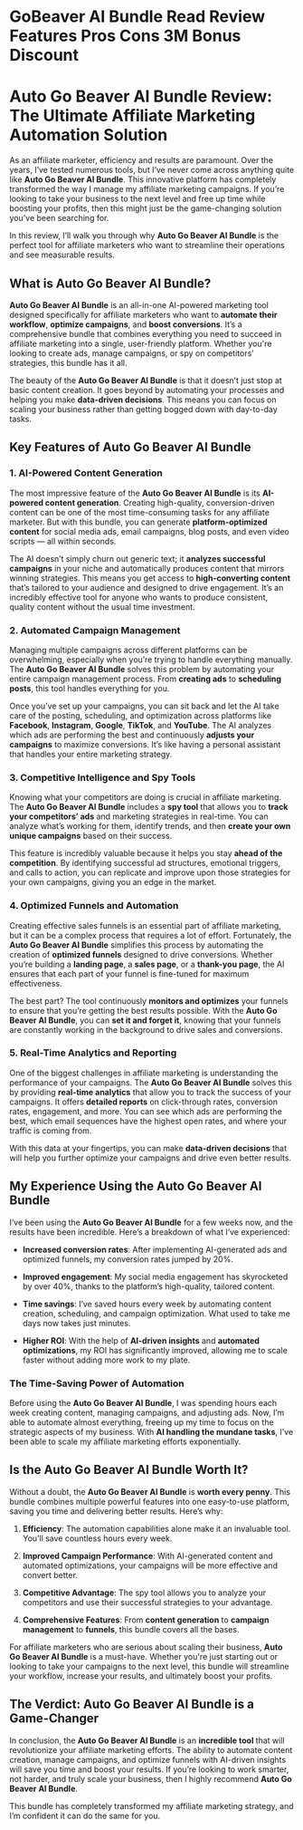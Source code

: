 # GoBeaver AI Bundle Read Review Features Pros Cons 3M Bonus Discount
<h1 class="" data-start="132" data-end="219">Auto Go Beaver AI Bundle Review: The Ultimate Affiliate Marketing Automation Solution</h1>
<p class="" data-start="221" data-end="690">As an affiliate marketer, efficiency and results are paramount. Over the years, I’ve tested numerous tools, but I’ve never come across anything quite like <strong data-start="376" data-end="404">Auto Go Beaver AI Bundle</strong>. This innovative platform has completely transformed the way I manage my affiliate marketing campaigns. If you’re looking to take your business to the next level and free up time while boosting your profits, then this might just be the game-changing solution you’ve been searching for.</p>
<p class="" data-start="692" data-end="874">In this review, I’ll walk you through why <strong data-start="734" data-end="762">Auto Go Beaver AI Bundle</strong> is the perfect tool for affiliate marketers who want to streamline their operations and see measurable results.</p>

<h2 class="" data-start="876" data-end="912">What is Auto Go Beaver AI Bundle?</h2>
<p class="" data-start="914" data-end="1373"><strong data-start="914" data-end="942">Auto Go Beaver AI Bundle</strong> is an all-in-one AI-powered marketing tool designed specifically for affiliate marketers who want to <strong data-start="1044" data-end="1071">automate their workflow</strong>, <strong data-start="1073" data-end="1095">optimize campaigns</strong>, and <strong data-start="1101" data-end="1122">boost conversions</strong>. It’s a comprehensive bundle that combines everything you need to succeed in affiliate marketing into a single, user-friendly platform. Whether you're looking to create ads, manage campaigns, or spy on competitors’ strategies, this bundle has it all.</p>
<p class="" data-start="1375" data-end="1674">The beauty of the <strong data-start="1393" data-end="1421">Auto Go Beaver AI Bundle</strong> is that it doesn’t just stop at basic content creation. It goes beyond by automating your processes and helping you make <strong data-start="1543" data-end="1568">data-driven decisions</strong>. This means you can focus on scaling your business rather than getting bogged down with day-to-day tasks.</p>

<h2 class="" data-start="1676" data-end="1719">Key Features of Auto Go Beaver AI Bundle</h2>
<h3 class="" data-start="1721" data-end="1761">1. <strong data-start="1728" data-end="1761">AI-Powered Content Generation</strong></h3>
<p class="" data-start="1763" data-end="2155">The most impressive feature of the <strong data-start="1798" data-end="1826">Auto Go Beaver AI Bundle</strong> is its <strong data-start="1834" data-end="1867">AI-powered content generation</strong>. Creating high-quality, conversion-driven content can be one of the most time-consuming tasks for any affiliate marketer. But with this bundle, you can generate <strong data-start="2029" data-end="2059">platform-optimized content</strong> for social media ads, email campaigns, blog posts, and even video scripts — all within seconds.</p>
<p class="" data-start="2157" data-end="2574">The AI doesn’t simply churn out generic text; it <strong data-start="2206" data-end="2239">analyzes successful campaigns</strong> in your niche and automatically produces content that mirrors winning strategies. This means you get access to <strong data-start="2351" data-end="2378">high-converting content</strong> that’s tailored to your audience and designed to drive engagement. It’s an incredibly effective tool for anyone who wants to produce consistent, quality content without the usual time investment.</p>

<h3 class="" data-start="2576" data-end="2616">2. <strong data-start="2583" data-end="2616">Automated Campaign Management</strong></h3>
<p class="" data-start="2618" data-end="2947">Managing multiple campaigns across different platforms can be overwhelming, especially when you’re trying to handle everything manually. The <strong data-start="2759" data-end="2787">Auto Go Beaver AI Bundle</strong> solves this problem by automating your entire campaign management process. From <strong data-start="2868" data-end="2884">creating ads</strong> to <strong data-start="2888" data-end="2908">scheduling posts</strong>, this tool handles everything for you.</p>
<p class="" data-start="2949" data-end="3364">Once you’ve set up your campaigns, you can sit back and let the AI take care of the posting, scheduling, and optimization across platforms like <strong data-start="3093" data-end="3105">Facebook</strong>, <strong data-start="3107" data-end="3120">Instagram</strong>, <strong data-start="3122" data-end="3132">Google</strong>, <strong data-start="3134" data-end="3144">TikTok</strong>, and <strong data-start="3150" data-end="3161">YouTube</strong>. The AI analyzes which ads are performing the best and continuously <strong data-start="3230" data-end="3256">adjusts your campaigns</strong> to maximize conversions. It’s like having a personal assistant that handles your entire marketing strategy.</p>

<h3 class="" data-start="3366" data-end="3415">3. <strong data-start="3373" data-end="3415">Competitive Intelligence and Spy Tools</strong></h3>
<p class="" data-start="3417" data-end="3766">Knowing what your competitors are doing is crucial in affiliate marketing. The <strong data-start="3496" data-end="3524">Auto Go Beaver AI Bundle</strong> includes a <strong data-start="3536" data-end="3548">spy tool</strong> that allows you to <strong data-start="3568" data-end="3599">track your competitors’ ads</strong> and marketing strategies in real-time. You can analyze what’s working for them, identify trends, and then <strong data-start="3706" data-end="3742">create your own unique campaigns</strong> based on their success.</p>
<p class="" data-start="3768" data-end="4051">This feature is incredibly valuable because it helps you stay <strong data-start="3830" data-end="3858">ahead of the competition</strong>. By identifying successful ad structures, emotional triggers, and calls to action, you can replicate and improve upon those strategies for your own campaigns, giving you an edge in the market.</p>

<h3 class="" data-start="4053" data-end="4096">4. <strong data-start="4060" data-end="4096">Optimized Funnels and Automation</strong></h3>
<p class="" data-start="4098" data-end="4564">Creating effective sales funnels is an essential part of affiliate marketing, but it can be a complex process that requires a lot of effort. Fortunately, the <strong data-start="4256" data-end="4284">Auto Go Beaver AI Bundle</strong> simplifies this process by automating the creation of <strong data-start="4339" data-end="4360">optimized funnels</strong> designed to drive conversions. Whether you’re building a <strong data-start="4418" data-end="4434">landing page</strong>, a <strong data-start="4438" data-end="4452">sales page</strong>, or a <strong data-start="4459" data-end="4477">thank-you page</strong>, the AI ensures that each part of your funnel is fine-tuned for maximum effectiveness.</p>
<p class="" data-start="4566" data-end="4871">The best part? The tool continuously <strong data-start="4603" data-end="4629">monitors and optimizes</strong> your funnels to ensure that you’re getting the best results possible. With the <strong data-start="4709" data-end="4737">Auto Go Beaver AI Bundle</strong>, you can <strong data-start="4747" data-end="4771">set it and forget it</strong>, knowing that your funnels are constantly working in the background to drive sales and conversions.</p>

<h3 class="" data-start="4873" data-end="4917">5. <strong data-start="4880" data-end="4917">Real-Time Analytics and Reporting</strong></h3>
<p class="" data-start="4919" data-end="5392">One of the biggest challenges in affiliate marketing is understanding the performance of your campaigns. The <strong data-start="5028" data-end="5056">Auto Go Beaver AI Bundle</strong> solves this by providing <strong data-start="5082" data-end="5105">real-time analytics</strong> that allow you to track the success of your campaigns. It offers <strong data-start="5171" data-end="5191">detailed reports</strong> on click-through rates, conversion rates, engagement, and more. You can see which ads are performing the best, which email sequences have the highest open rates, and where your traffic is coming from.</p>
<p class="" data-start="5394" data-end="5549">With this data at your fingertips, you can make <strong data-start="5442" data-end="5467">data-driven decisions</strong> that will help you further optimize your campaigns and drive even better results.</p>

<h2 class="" data-start="5551" data-end="5602">My Experience Using the Auto Go Beaver AI Bundle</h2>
<p class="" data-start="5604" data-end="5756">I’ve been using the <strong data-start="5624" data-end="5652">Auto Go Beaver AI Bundle</strong> for a few weeks now, and the results have been incredible. Here’s a breakdown of what I’ve experienced:</p>

<ul data-start="5758" data-end="6386">
 	<li class="" data-start="5758" data-end="5885">
<p class="" data-start="5760" data-end="5885"><strong data-start="5760" data-end="5790">Increased conversion rates</strong>: After implementing AI-generated ads and optimized funnels, my conversion rates jumped by 20%.</p>
</li>
 	<li class="" data-start="5886" data-end="6025">
<p class="" data-start="5888" data-end="6025"><strong data-start="5888" data-end="5911">Improved engagement</strong>: My social media engagement has skyrocketed by over 40%, thanks to the platform’s high-quality, tailored content.</p>
</li>
 	<li class="" data-start="6026" data-end="6194">
<p class="" data-start="6028" data-end="6194"><strong data-start="6028" data-end="6044">Time savings</strong>: I’ve saved hours every week by automating content creation, scheduling, and campaign optimization. What used to take me days now takes just minutes.</p>
</li>
 	<li class="" data-start="6195" data-end="6386">
<p class="" data-start="6197" data-end="6386"><strong data-start="6197" data-end="6211">Higher ROI</strong>: With the help of <strong data-start="6230" data-end="6252">AI-driven insights</strong> and <strong data-start="6257" data-end="6284">automated optimizations</strong>, my ROI has significantly improved, allowing me to scale faster without adding more work to my plate.</p>
</li>
</ul>
<h3 class="" data-start="6388" data-end="6427">The Time-Saving Power of Automation</h3>
<p class="" data-start="6429" data-end="6787">Before using the <strong data-start="6446" data-end="6474">Auto Go Beaver AI Bundle</strong>, I was spending hours each week creating content, managing campaigns, and adjusting ads. Now, I’m able to automate almost everything, freeing up my time to focus on the strategic aspects of my business. With <strong data-start="6683" data-end="6716">AI handling the mundane tasks</strong>, I’ve been able to scale my affiliate marketing efforts exponentially.</p>

<h2 class="" data-start="6789" data-end="6833">Is the Auto Go Beaver AI Bundle Worth It?</h2>
<p class="" data-start="6835" data-end="7048">Without a doubt, the <strong data-start="6856" data-end="6884">Auto Go Beaver AI Bundle</strong> is <strong data-start="6888" data-end="6909">worth every penny</strong>. This bundle combines multiple powerful features into one easy-to-use platform, saving you time and delivering better results. Here’s why:</p>

<ol data-start="7050" data-end="7594">
 	<li class="" data-start="7050" data-end="7170">
<p class="" data-start="7053" data-end="7170"><strong data-start="7053" data-end="7067">Efficiency</strong>: The automation capabilities alone make it an invaluable tool. You’ll save countless hours every week.</p>
</li>
 	<li class="" data-start="7171" data-end="7321">
<p class="" data-start="7174" data-end="7321"><strong data-start="7174" data-end="7207">Improved Campaign Performance</strong>: With AI-generated content and automated optimizations, your campaigns will be more effective and convert better.</p>
</li>
 	<li class="" data-start="7322" data-end="7458">
<p class="" data-start="7325" data-end="7458"><strong data-start="7325" data-end="7350">Competitive Advantage</strong>: The spy tool allows you to analyze your competitors and use their successful strategies to your advantage.</p>
</li>
 	<li class="" data-start="7459" data-end="7594">
<p class="" data-start="7462" data-end="7594"><strong data-start="7462" data-end="7488">Comprehensive Features</strong>: From <strong data-start="7495" data-end="7517">content generation</strong> to <strong data-start="7521" data-end="7544">campaign management</strong> to <strong data-start="7548" data-end="7559">funnels</strong>, this bundle covers all the bases.</p>
</li>
</ol>
<p class="" data-start="7596" data-end="7897">For affiliate marketers who are serious about scaling their business, <strong data-start="7666" data-end="7694">Auto Go Beaver AI Bundle</strong> is a must-have. Whether you're just starting out or looking to take your campaigns to the next level, this bundle will streamline your workflow, increase your results, and ultimately boost your profits.</p>

<h2 class="" data-start="7899" data-end="7957">The Verdict: Auto Go Beaver AI Bundle is a Game-Changer</h2>
<p class="" data-start="7959" data-end="8370">In conclusion, the <strong data-start="7978" data-end="8006">Auto Go Beaver AI Bundle</strong> is an <strong data-start="8013" data-end="8032">incredible tool</strong> that will revolutionize your affiliate marketing efforts. The ability to automate content creation, manage campaigns, and optimize funnels with AI-driven insights will save you time and boost your results. If you’re looking to work smarter, not harder, and truly scale your business, then I highly recommend <strong data-start="8341" data-end="8369">Auto Go Beaver AI Bundle</strong>.</p>
<p class="" data-start="8372" data-end="8489">This bundle has completely transformed my affiliate marketing strategy, and I’m confident it can do the same for you.</p>
